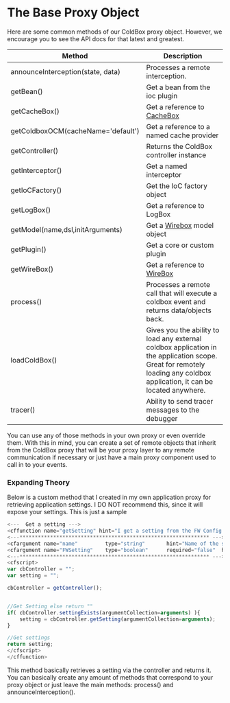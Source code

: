 # The Base Proxy Object

Here are some common methods of our ColdBox proxy object.  However, we encourage you to see the API docs for that latest and greatest.

|Method|Description|
|--|--|
|announceInterception(state, data) |Processes a remote interception.|
|getBean()|Get a bean from the ioc plugin|
|getCacheBox()	|Get a reference to [CacheBox](http://wiki.coldbox.org/wiki/CacheBox.cfm)|
|getColdboxOCM(cacheName='default')	|Get a reference to a named cache provider|
|getController() |Returns the ColdBox controller instance |
|getInterceptor()	|Get a named interceptor |
|getIoCFactory()	|Get the IoC factory object |
|getLogBox()	|Get a reference to LogBox|
|getModel(name,dsl,initArguments)	|Get a [Wirebox](http://wiki.coldbox.org/wiki/Wirebox.cfm) model object|
|getPlugin()	|Get a core or custom plugin |
|getWireBox()	|Get a reference to [WireBox](http://wiki.coldbox.org/wiki/WireBox.cfm)|
|process() |Processes a remote call that will execute a coldbox event and returns data/objects back. |
|loadColdBox()	|Gives you the ability to load any external coldbox application in the application scope. Great for remotely loading any coldbox application, it can be located anywhere.|
|tracer()	|Ability to send tracer messages to the debugger |

You can use any of those methods in your own proxy or even override them. With this in mind, you can create a set of remote objects that inherit from the ColdBox proxy that will be your proxy layer to any remote communication if necessary or just have a main proxy component used to call in to your events.

### Expanding Theory

Below is a custom method that I created in my own application proxy for retrieving application settings. I DO NOT recommend this, since it will expose your settings. This is just a sample

```js
<---  Get a setting --->
<cffunction name="getSetting" hint="I get a setting from the FW Config structures. Use the FWSetting boolean argument to retrieve from the fwSettingsStruct." access="remote" returntype="struct" output="false">
<---************************************************************** --->
<cfargument name="name" 	    type="string"   	hint="Name of the setting key to retrieve"  >
<cfargument name="FWSetting"  	type="boolean" 	 	required="false"  hint="Boolean Flag. If true, it will retrieve from the fwSettingsStruct else from the configStruct. Default is false." default="false">
<---************************************************************** --->
<cfscript>
var cbController = "";
var setting = "";

cbController = getController();


//Get Setting else return ""
if( cbController.settingExists(argumentCollection=arguments) ){
	setting = cbController.getSetting(argumentCollection=arguments);
}

//Get settings
return setting;
</cfscript>
</cffunction>
```

This method basically retrieves a setting via the controller and returns it. You can basically create any amount of methods that correspond to your proxy object or just leave the main methods: process() and announceInterception().


